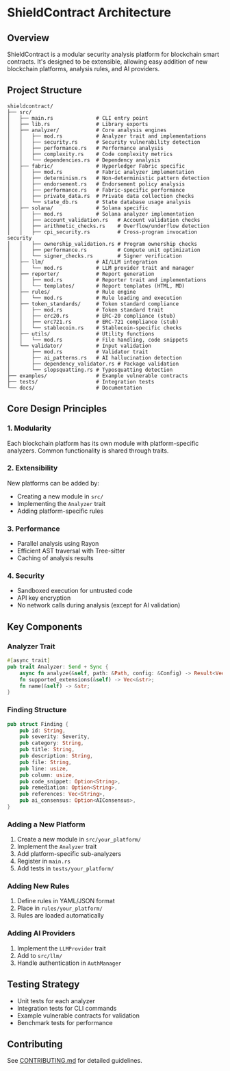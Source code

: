 # ShieldContract Architecture

## Overview

ShieldContract is a modular security analysis platform for blockchain smart contracts. It's designed to be extensible, allowing easy addition of new blockchain platforms, analysis rules, and AI providers.

## Project Structure

```
shieldcontract/
├── src/
│   ├── main.rs              # CLI entry point
│   ├── lib.rs               # Library exports
│   ├── analyzer/            # Core analysis engines
│   │   ├── mod.rs           # Analyzer trait and implementations
│   │   ├── security.rs      # Security vulnerability detection
│   │   ├── performance.rs   # Performance analysis
│   │   ├── complexity.rs    # Code complexity metrics
│   │   └── dependencies.rs  # Dependency analysis
│   ├── fabric/              # Hyperledger Fabric specific
│   │   ├── mod.rs           # Fabric analyzer implementation
│   │   ├── determinism.rs   # Non-deterministic pattern detection
│   │   ├── endorsement.rs   # Endorsement policy analysis
│   │   ├── performance.rs   # Fabric-specific performance
│   │   ├── private_data.rs  # Private data collection checks
│   │   └── state_db.rs      # State database usage analysis
│   ├── solana/              # Solana specific
│   │   ├── mod.rs           # Solana analyzer implementation
│   │   ├── account_validation.rs   # Account validation checks
│   │   ├── arithmetic_checks.rs    # Overflow/underflow detection
│   │   ├── cpi_security.rs         # Cross-program invocation security
│   │   ├── ownership_validation.rs # Program ownership checks
│   │   ├── performance.rs          # Compute unit optimization
│   │   └── signer_checks.rs        # Signer verification
│   ├── llm/                 # AI/LLM integration
│   │   └── mod.rs           # LLM provider trait and manager
│   ├── reporter/            # Report generation
│   │   ├── mod.rs           # Reporter trait and implementations
│   │   └── templates/       # Report templates (HTML, MD)
│   ├── rules/               # Rule engine
│   │   └── mod.rs           # Rule loading and execution
│   ├── token_standards/     # Token standard compliance
│   │   ├── mod.rs           # Token standard trait
│   │   ├── erc20.rs         # ERC-20 compliance (stub)
│   │   ├── erc721.rs        # ERC-721 compliance (stub)
│   │   └── stablecoin.rs    # Stablecoin-specific checks
│   ├── utils/               # Utility functions
│   │   └── mod.rs           # File handling, code snippets
│   └── validator/           # Input validation
│       ├── mod.rs           # Validator trait
│       ├── ai_patterns.rs   # AI hallucination detection
│       ├── dependency_validator.rs # Package validation
│       └── slopsquatting.rs # Typosquatting detection
├── examples/                # Example vulnerable contracts
├── tests/                   # Integration tests
└── docs/                    # Documentation

```

## Core Design Principles

### 1. **Modularity**
Each blockchain platform has its own module with platform-specific analyzers. Common functionality is shared through traits.

### 2. **Extensibility**
New platforms can be added by:
- Creating a new module in `src/`
- Implementing the `Analyzer` trait
- Adding platform-specific rules

### 3. **Performance**
- Parallel analysis using Rayon
- Efficient AST traversal with Tree-sitter
- Caching of analysis results

### 4. **Security**
- Sandboxed execution for untrusted code
- API key encryption
- No network calls during analysis (except for AI validation)

## Key Components

### Analyzer Trait
```rust
#[async_trait]
pub trait Analyzer: Send + Sync {
    async fn analyze(&self, path: &Path, config: &Config) -> Result<Vec<Finding>>;
    fn supported_extensions(&self) -> Vec<&str>;
    fn name(&self) -> &str;
}
```

### Finding Structure
```rust
pub struct Finding {
    pub id: String,
    pub severity: Severity,
    pub category: String,
    pub title: String,
    pub description: String,
    pub file: String,
    pub line: usize,
    pub column: usize,
    pub code_snippet: Option<String>,
    pub remediation: Option<String>,
    pub references: Vec<String>,
    pub ai_consensus: Option<AIConsensus>,
}
```

### Adding a New Platform

1. Create a new module in `src/your_platform/`
2. Implement the `Analyzer` trait
3. Add platform-specific sub-analyzers
4. Register in `main.rs`
5. Add tests in `tests/your_platform/`

### Adding New Rules

1. Define rules in YAML/JSON format
2. Place in `rules/your_platform/`
3. Rules are loaded automatically

### Adding AI Providers

1. Implement the `LLMProvider` trait
2. Add to `src/llm/`
3. Handle authentication in `AuthManager`

## Testing Strategy

- Unit tests for each analyzer
- Integration tests for CLI commands
- Example vulnerable contracts for validation
- Benchmark tests for performance

## Contributing

See [CONTRIBUTING.md](CONTRIBUTING.md) for detailed guidelines. 